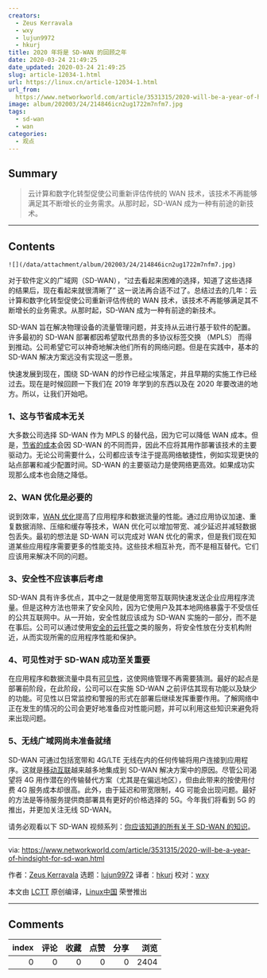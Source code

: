 ```yaml
---
creators:
  - Zeus Kerravala
  - wxy
  - lujun9972
  - hkurj
title: 2020 年将是 SD-WAN 的回顾之年
date: 2020-03-24 21:49:25
date_updated: 2020-03-24 21:49:25
slug: article-12034-1.html
url: https://linux.cn/article-12034-1.html
url_from: 
  https://www.networkworld.com/article/3531315/2020-will-be-a-year-of-hindsight-for-sd-wan.html
image: album/202003/24/214846icn2ug1722m7nfm7.jpg
tags:
  - sd-wan
  - wan
categories:
  - 观点
---
```


## Summary

> 云计算和数字化转型促使公司重新评估传统的 WAN 技术，该技术不再能够满足其不断增长的业务需求。从那时起，SD-WAN 成为一种有前途的新技术。

***

<!-- more -->

## Contents

`![](/data/attachment/album/202003/24/214846icn2ug1722m7nfm7.jpg)`

对于软件定义的广域网（SD-WAN），“过去看起来困难的选择，知道了这些选择的结果后，现在看起来就很清晰了” 这一说法再合适不过了。总结过去的几年：云计算和数字化转型促使公司重新评估传统的 WAN 技术，该技术不再能够满足其不断增长的业务需求。从那时起，SD-WAN 成为一种有前途的新技术。

SD-WAN 旨在解决物理设备的流量管理问题，并支持从云进行基于软件的配置。许多最初的 SD-WAN 部署都因希望取代昂贵的多协议标签交换 （MPLS） 而得到推动。公司希望它可以神奇地解决他们所有的网络问题。但是在实践中，基本的 SD-WAN 解决方案远没有实现这一愿景。

快速发展到现在，围绕 SD-WAN 的炒作已经尘埃落定，并且早期的实施工作已经过去。现在是时候回顾一下我们在 2019 年学到的东西以及在 2020 年要改进的地方。所以，让我们开始吧。

### 1、这与节省成本无关

大多数公司选择 SD-WAN 作为 MPLS 的替代品，因为它可以降低 WAN 成本。但是，[节省的成本](https://blog.silver-peak.com/to-maximize-the-value-of-sd-wan-look-past-hardware-savings)会因 SD-WAN 的不同而异，因此不应将其用作部署该技术的主要驱动力。无论公司需要什么，公司都应该专注于提高网络敏捷性，例如实现更快的站点部署和减少配置时间。SD-WAN 的主要驱动力是使网络更高效。如果成功实现那么成本也会随之降低。

### 2、WAN 优化是必要的

说到效率，[WAN 优化](https://blog.silver-peak.com/sd-wan-vs-wan-optimization)提高了应用程序和数据流量的性能。通过应用协议加速、重复数据消除、压缩和缓存等技术，WAN 优化可以增加带宽、减少延迟并减轻数据包丢失。最初的想法是 SD-WAN 可以完成对 WAN 优化的需求，但是我们现在知道某些应用程序需要更多的性能支持。这些技术相互补充，而不是相互替代。它们应该用来解决不同的问题。

### 3、安全性不应该事后考虑

SD-WAN 具有许多优点，其中之一就是使用宽带互联网快速发送企业应用程序流量。但是这种方法也带来了安全风险，因为它使用户及其本地网络暴露于不受信任的公共互联网中。从一开始，安全性就应该成为 SD-WAN 实施的一部分，而不是在事后。公司可以通过使用[安全的云托管](https://blog.silver-peak.com/sd-wans-enable-scalable-local-internet-breakout-but-pose-security-risk)之类的服务，将安全性放在分支机构附近，从而实现所需的应用程序性能和保护。

### 4、可见性对于 SD-WAN 成功至关重要

在应用程序和数据流量中具有[可见性](https://blog.silver-peak.com/know-the-true-business-drivers-for-sd-wan)，这使网络管理不再需要猜测。最好的起点是部署前阶段，在此阶段，公司可以在实施 SD-WAN 之前评估其现有功能以及缺少的功能。可见性以日常监控和警报的形式在部署后继续发挥重要作用。了解网络中正在发生的情况的公司会更好地准备应对性能问题，并可以利用这些知识来避免将来出现问题。

### 5、无线广域网尚未准备就绪

SD-WAN 可通过包括宽带和 4G/LTE 无线在内的任何传输将用户连接到应用程序。这就是[移动互联](https://blog.silver-peak.com/mobility-and-sd-wan-part-1-sd-wan-with-4g-lte-is-a-reality)越来越多地集成到 SD-WAN 解决方案中的原因。尽管公司渴望将 4G 用作潜在的传输替代方案（尤其是在偏远地区），但由此带来的按使用付费 4G 服务成本却很高。此外，由于延迟和带宽限制，4G 可能会出现问题。最好的方法是等待服务提供商部署具有更好的价格选择的 5G。今年我们将看到 5G 的推出，并更加关注无线 SD-WAN。

请务必观看以下 SD-WAN 视频系列：[你应该知道的所有关于 SD-WAN 的知识](https://www.silver-peak.com/everything-you-need-to-know-about-sd-wan)。

---

via: <https://www.networkworld.com/article/3531315/2020-will-be-a-year-of-hindsight-for-sd-wan.html>

作者：[Zeus Kerravala](https://www.networkworld.com/author/Zeus-Kerravala/) 选题：[lujun9972](https://github.com/lujun9972) 译者：[hkurj](https://github.com/hkurj) 校对：[wxy](https://github.com/wxy)

本文由 [LCTT](https://github.com/LCTT/TranslateProject) 原创编译，[Linux中国](https://linux.cn/) 荣誉推出

***

## Comments


|   index |   评论 |   收藏 |   点赞 |   分享 |   浏览 |
|--------:|-------:|-------:|-------:|-------:|-------:|
|       0 |      0 |      0 |      0 |      0 |   2404 |
